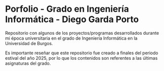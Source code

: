 # Porfolio - Grado en Ingeniería Informática - Diego Garda Porto
Repositorio con algunos de los proyectos/programas desarrollados durante mi época universitaria en el grado de Ingeniería Informática en la Universidad de Burgos.

Es importante reseñar que este repositorio fue creado a finales del periodo estival del año 2025, por lo que los contenidos son referentes a las últimas asignaturas del grado. 
